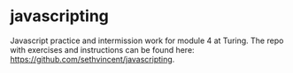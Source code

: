 # javascripting

Javascript practice and intermission work for module 4 at Turing. The repo with exercises and instructions can be found here: https://github.com/sethvincent/javascripting.
